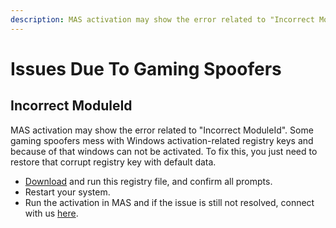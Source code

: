 ```yaml
---
description: MAS activation may show the error related to "Incorrect ModuleId". Some gaming spoofers mess with Windows activation-related registry keys and because of that windows can not be activated. To fix this, you just need to restore that corrupt registry key with default data.
---
```


# Issues Due To Gaming Spoofers

## Incorrect ModuleId

MAS activation may show the error related to "Incorrect ModuleId". Some gaming spoofers mess with Windows activation-related registry keys and because of that windows can not be activated. To fix this, you just need to restore that corrupt registry key with default data.

-   [Download](https://app.box.com/s/bwdlhknu66es69fooki1rlno9ppumfph) and run this registry file, and confirm all prompts.
-   Restart your system.
-   Run the activation in MAS and if the issue is still not resolved, connect with us [here](troubleshoot.md).
